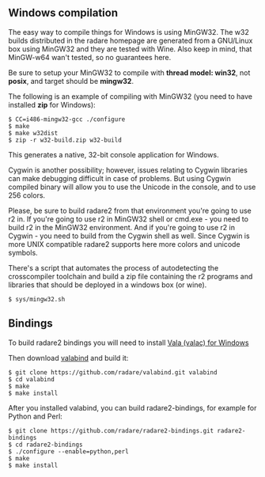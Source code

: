 ## Windows compilation

The easy way to compile things for Windows is using MinGW32. The w32 builds distributed in the radare homepage are generated from a GNU/Linux box using MinGW32 and they are tested with Wine. Also keep in mind, that MinGW-w64 wan't tested, so no guarantees here.

Be sure to setup your MinGW32 to compile with **thread model: win32**, not **posix**, and target should be **mingw32**.

The following is an example of compiling with MinGW32 (you need to have installed **zip** for Windows):

    $ CC=i486-mingw32-gcc ./configure
    $ make
    $ make w32dist
    $ zip -r w32-build.zip w32-build

This generates a native, 32-bit console application for Windows.

Cygwin is another possibility; however, issues relating to Cygwin libraries can make debugging difficult in case of problems. But using Cygwin compiled binary will allow you to use the Unicode in the console, and to use 256 colors.

Please, be sure to build radare2 from that environment you're going to use r2 in. If you're going to use r2 in MinGW32 shell or cmd.exe - you need to build r2 in the MinGW32 environment. And if you're going to use r2 in Cygwin - you need to build from the Cygwin shell as well. Since Cygwin is more UNIX compatible radare2 supports here more colors and unicode symbols.

There's a script that automates the process of autodetecting the crosscompiler toolchain and build a zip file containing the r2 programs and libraries that should be deployed in a windows box (or wine).

    $ sys/mingw32.sh

## Bindings

To build radare2 bindings you will need to install [Vala (valac) for Windows](https://wiki.gnome.org/Projects/Vala/ValaOnWindows)

Then download [valabind](https://github.com/radare/valabind) and build it:

    $ git clone https://github.com/radare/valabind.git valabind
    $ cd valabind
    $ make
    $ make install

After you installed valabind, you can build radare2-bindings, for example for Python and Perl:

    $ git clone https://github.com/radare/radare2-bindings.git radare2-bindings
    $ cd radare2-bindings
    $ ./configure --enable=python,perl
    $ make
    $ make install

